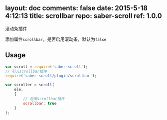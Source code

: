 layout: doc
comments: false
date: 2015-5-18 4:12:13
title: scrollbar
repo: saber-scroll
ref: 1.0.0
---

滚动条插件

添加属性`scrollbar`，是否启用滚动条，默认为`false`

## Usage

```js
var scroll = require('saber-scroll');
// 引入scrollbar插件
require('saber-scroll/plugin/scrollbar');

var scroller = scroll(
    ele,
    {
        // 启用scrollbar插件
        scrollbar: true
    }
);
```